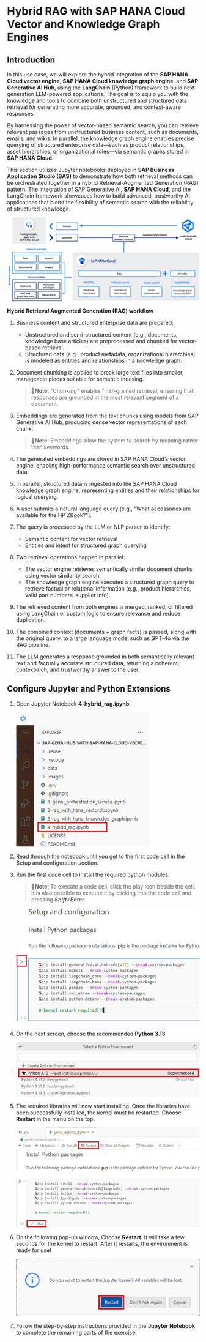 # Hybrid RAG with SAP HANA Cloud Vector and Knowledge Graph Engines

## Introduction

In this use case, we will explore the hybrid integration of the **SAP HANA Cloud vector engine**, **SAP HANA Cloud knowledge graph engine**, and **SAP Generative AI Hub**, using the **LangChain** (Python) framework to build next-generation LLM-powered applications. The goal is to equip you with the knowledge and tools to combine both unstructured and structured data retrieval for generating more accurate, grounded, and context-aware responses.

By harnessing the power of vector-based semantic search, you can retrieve relevant passages from unstructured business content, such as documents, emails, and wikis. In parallel, the knowledge graph engine enables precise querying of structured enterprise data—such as product relationships, asset hierarchies, or organizational roles—via semantic graphs stored in **SAP HANA Cloud**.

This section utilizes Jupyter notebooks deployed in **SAP Business Application Studio (BAS)** to demonstrate how both retrieval methods can be orchestrated together in a hybrid Retrieval-Augmented Generation (RAG) pattern. The integration of SAP Generative AI, **SAP HANA Cloud**, and the LangChain framework showcases how to build advanced, trustworthy AI applications that blend the flexibility of semantic search with the reliability of structured knowledge.

![](img/rag_hybrid.png)

**Hybrid Retrieval Augmented Generation (RAG) workflow**

1. Business content and structured enterprise data are prepared:
    - Unstructured and semi-structured content (e.g., documents, knowledge base articles) are preprocessed and chunked for vector-based retrieval.
    - Structured data (e.g., product metadata, organizational hierarchies) is modeled as entities and relationships in a knowledge graph.

2. Document chunking is applied to break large text files into smaller, manageable pieces suitable for semantic indexing.

    >📝**Note**: "Chunking" enables finer-grained retrieval, ensuring that responses are grounded in the most relevant segment of a document.

3. Embeddings are generated from the text chunks using models from SAP Generative AI Hub, producing dense vector representations of each chunk.

    >📝**Note**: Embeddings allow the system to search by meaning rather than keywords.

4. The generated embeddings are stored in SAP HANA Cloud’s vector engine, enabling high-performance semantic search over unstructured data.

5. In parallel, structured data is ingested into the SAP HANA Cloud knowledge graph engine, representing entities and their relationships for logical querying.

6. A user submits a natural language query (e.g., “What accessories are available for the HP ZBook?”).

7. The query is processed by the LLM or NLP parser to identify:
    - Semantic content for vector retrieval
    - Entities and intent for structured graph querying

8. Two retrieval operations happen in parallel:
    - The vector engine retrieves semantically similar document chunks using vector similarity search.
    - The knowledge graph engine executes a structured graph query to retrieve factual or relational information (e.g., product hierarchies, valid part numbers, supplier info).

9. The retrieved content from both engines is merged, ranked, or filtered using LangChain or custom logic to ensure relevance and reduce duplication.

10. The combined context (documents + graph facts) is passed, along with the original query, to a large language model such as GPT-4o via the RAG pipeline.

11. The LLM generates a response grounded in both semantically relevant text and factually accurate structured data, returning a coherent, context-rich, and trustworthy answer to the user.

## Configure Jupyter and Python Extensions

1. Open Jupyter Notebook **4-hybrid_rag.ipynb**.  

    ![](img/hybrid-001.png)

2. Read through the notebook until you get to the first code cell in the Setup and configuration section.

3. Run the first code cell to install the required python modules.  

    >📝**Note**: To execute a code cell, click the play icon beside the cell. It is also possible to execute it by clicking into the code cell and pressing ***Shift+Enter***.

    ![](img/hybrid-002.png)

5. On the next screen, choose the recommended **Python 3.13**. 

    ![](img/vectordb_016.png)

6. The required libraries will now start installing. Once the libraries have been successfully installed, the kernel must be restarted. Choose **Restart** in the menu on the top.

    ![](img/vectordb_017.png)

7. On the following pop-up window, Choose **Restart**. It will take a few seconds for the kernel to restart. After it restarts, the environment is ready for use!

    ![](img/vectordb_018.png)

8. Follow the step-by-step instructions provided in the **Jupyter Notebook** to complete the remaining parts of the exercise.
